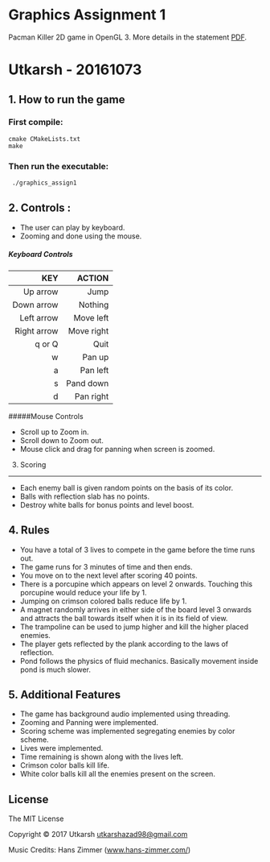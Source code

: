 Graphics Assignment 1
=====================

Pacman Killer 2D game in OpenGL 3. More details in the statement [PDF](Assign1.pdf).

Utkarsh - 20161073
=======================

## 1. How to run the game

### First compile:

```
cmake CMakeLists.txt
make
```

### Then run the executable:

```2
 ./graphics_assign1
```

## 2. Controls :
* The user can play by keyboard.
* Zooming and done using the mouse.

##### Keyboard Controls

|         KEY |     ACTION |
| ----------: | ---------: |
|    Up arrow |       Jump |
|  Down arrow |    Nothing |
|  Left arrow |  Move left |
| Right arrow | Move right |
|      q or Q |       Quit |
|           w |     Pan up |
|           a |   Pan left |
|           s |  Pand down |
|           d |  Pan right |


#####Mouse Controls
* Scroll up to Zoom in.
* Scroll down to Zoom out.
* Mouse click and drag for panning when screen is zoomed.

3. Scoring
-------
- Each enemy ball is given random points on the basis of its color.
- Balls with reflection slab has no points.
- Destroy white balls for bonus points and level boost.

## 4. Rules

* You have a total of 3 lives to compete in the game before the time runs out.
* The game runs for 3 minutes of time and then ends.
* You move on to the next level after scoring 40 points.
* There is a porcupine which appears on level 2 onwards. Touching this porcupine would reduce your life by 1.
* Jumping on crimson colored balls reduce life by 1.
* A magnet randomly arrives in either side of the board level 3 onwards and attracts the ball towards itself when it is in its field of view.
* The trampoline can be used to jump higher and kill the higher placed enemies.
* The player gets reflected by the plank according to the laws of reflection.
* Pond follows the physics of fluid mechanics. Basically movement inside pond is much slower.

## 5. Additional Features

* The game has background audio implemented using threading.
* Zooming and Panning were implemented.
* Scoring scheme was implemented segregating enemies by color scheme.
* Lives were implemented.
* Time remaining is shown along with the lives left.
* Crimson color balls kill life.
* White color balls kill all the enemies present on the screen.

License
-------
The MIT License

Copyright &copy; 2017 Utkarsh <utkarshazad98@gmail.com>

Music Credits: Hans Zimmer (www.hans-zimmer.com/)